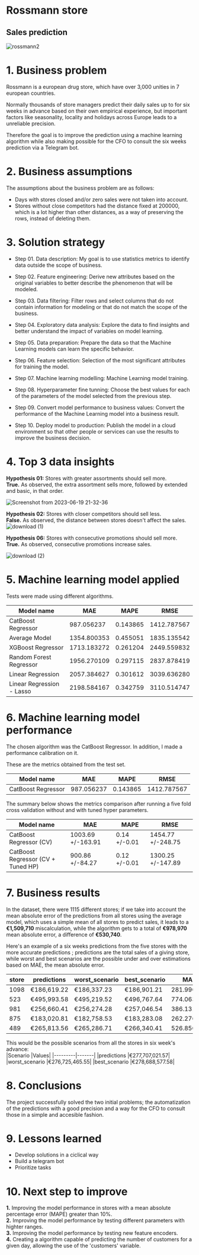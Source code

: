 # **Rossmann store**
## **Sales prediction**

![rossmann2](https://github.com/Eduardo-95-DS/Rossmann-sales-prediction/assets/95311171/4ae7be71-3e34-4f17-9b1f-b2b84a2c7938)


# **1. Business problem**
Rossmann is a european drug store, which have over 3,000 unities in 7 european countries.    

Normally thousands of store managers predict their daily sales up to for six weeks in advance based on their own empirical experience, but important factors like seasonality, locality and holidays across Europe leads to a unreliable precision.   

Therefore the goal is to improve the prediction using a machine learning algorithm while also making possible for the CFO to consult the six weeks prediction via a Telegram bot.        


# **2. Business assumptions**
The assumptions about the business problem are as follows:       
- Days with stores closed and/or zero sales were not taken into account.       
- Stores without close competitors had the distance fixed at 200000, which is a lot higher than other distances, as a way of preserving the rows, instead of deleting them.   



# **3. Solution strategy**
- Step 01. Data description: My goal is to use statistics metrics to identify data outside the scope of business.   

- Step 02. Feature engineering: Derive new attributes based on the original variables to better describe the phenomenon that will be modeled.    

- Step 03. Data filtering: Filter rows and select columns that do not contain information for modeling or that do not match the scope of the business.   

- Step 04. Exploratory data analysis: Explore the data to find insights and better understand the impact of variables on model learning.   

- Step 05. Data preparation: Prepare the data so that the Machine Learning models can learn the specific behavior.   

- Step 06. Feature selection: Selection of the most significant attributes for training the model.   

- Step 07. Machine learning modelling: Machine Learning model training.   

- Step 08. Hyperparameter fine tunning: Choose the best values for each of the parameters of the model selected from the previous step.   

- Step 09. Convert model performance to business values: Convert the performance of the Machine Learning model into a business result.   

- Step 10. Deploy model to production: Publish the model in a cloud environment so that other people or services can use the results to improve the business decision.   


# **4. Top 3 data insights**
**Hypothesis 01:** Stores with greater assortments should sell more.   
**True.** As observed, the extra assortment sells more, followed by extended and basic, in that order.       

![Screenshot from 2023-06-19 21-32-36](https://github.com/Soturno95/Rossmann-sales-prediction/assets/95311171/533284b2-9781-4160-afd8-3010c5366834)



**Hypothesis 02:** Stores with closer competitors should sell less.      
**False.** As observed, the distance between stores doesn't affect the sales.
![download (1)](https://github.com/Soturno95/Rossmann-sales-prediction/assets/95311171/5045a85f-e0c2-4b37-b05a-b8097eb5c339)



**Hypothesis 06:** Stores with consecutive promotions should sell more.         
**True.** As observed, consecutive promotions increase sales.    

![download (2)](https://github.com/Soturno95/Rossmann-sales-prediction/assets/95311171/6250b6d8-d612-42f4-9da3-ebe3d7fb5c20)


# **5. Machine learning model applied**   
Tests were made using different algorithms.     

| Model name | MAE | MAPE | RMSE | 
|-----------|---------|-----------|---------|
| CatBoost Regressor   | 987.056237 | 0.143865  | 1412.787567 | 
| Average Model	|1354.800353|	0.455051|	1835.135542 |
| XGBoost Regressor	|1713.183272	|0.261204|	2449.559832
| Random Forest Regressor|	1956.270109	|0.297115|	2837.878419|
| Linear Regression	|2057.384627	|0.301612	|3039.636280|
| Linear Regression - Lasso|	2198.584167|	0.342759	|3110.514747|

# **6. Machine learning model performance**
The chosen algorithm was the CatBoost Regressor. In addition, I made a performance calibration on it.   

These are the metrics obtained from the test set.

| Model name | MAE | MAPE | RMSE | 
|-----------|---------|-----------|---------|
| CatBoost Regressor   | 987.056237 | 0.143865  | 1412.787567 | 

The summary below shows the metrics comparison after running a five fold cross validation without and with tuned hyper parameters.   

| Model name | MAE | MAPE | RMSE | 
|-----------|---------|-----------|---------|
| CatBoost Regressor (CV)  | 1003.69 +/-163.91	 |0.14 +/-0.01  | 1454.77 +/-248.75 | 
| CatBoost Regressor (CV + Tuned HP) | 900.86 +/-84.27| 0.12 +/-0.01  | 1300.25 +/-147.89 | 

# **7. Business results**
In the dataset, there were 1115 different stores; if we take into account the mean absolute error of the predictions from all stores using the average model, which uses a simple mean of all stores to predict sales, it leads to a **€1,509,710** miscalculation, while the algorithm gets to a total of **€978,970** mean absolute error, a difference of **€530,740**.    

Here's an example of a six weeks predictions from the five stores with the more accurate predictions ; predictions are the total sales of a giving store, while worst and best scenarios are the possible under and over estimations based on MAE, the mean absolute error.    


|store|	predictions	|worst_scenario|	best_scenario|	MAE	|MAPE|
|--------|-----------|-----------|------------|--------------|----------|
|1098	|€186,619.22	|€186,337.23	|€186,901.21	|281.990104	|0.055884
|523	|€495,993.58	|€495,219.52	|€496,767.64	|774.063158	|0.056405
|981	|€256,660.41	|€256,274.28	|€257,046.54	|386.131729|	0.056915
|875	|€183,020.81	|€182,758.53	|€183,283.08	|262.276640	|0.058730
|489	|€265,813.56	|€265,286.71	|€266,340.41	|526.850079|	0.059235

This would be the possible scenarios from all the stores in six week's advance:   
|Scenario	|Values|
|---------|-------|
|predictions	|€277,707,021.57|
|worst_scenario	|€276,725,465.55|
|best_scenario	|€278,688,577.58|

# **8. Conclusions**
The project successfully solved the two initial problems; the automatization of the predictions with a good precision and a way for the CFO to consult those in a simple and accesible fashion.

# **9. Lessons learned**   
- Develop solutions in a ciclical way
- Build a telegram bot
- Prioritize tasks   


# **10. Next step to improve**   
**1.** Improving the model performance in stores with a mean absolute percentage error (MAPE) greater than 10%.   
**2.** Improving the model performance by testing different parameters with highter ranges.     
**3.** Improving the model performance by testing new feature encoders.    
**4.** Creating a algorithm capable of predicting the number of customers for a given day, allowing the use of the 'customers' variable. 


